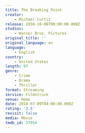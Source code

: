 ```yaml
---
title: The Breaking Point
creator:
    - Michael Curtiz
release: 1950-10-06T00:00:00.000Z
studios:
    - Warner Bros. Pictures
original_title: ''
original_language: en
language:
    - English
country:
    - United States
length: 97
genre:
    - Crime
    - Drama
    - Thriller
format: Streaming
service: Filmstruck
venue: Home
date: 2018-07-09T04:00:00.000Z
rating: '3.5'
revisit: false
media: Movie
tmdb_id: 37954
---
```



